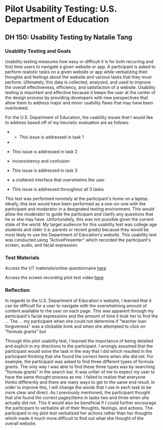 # Pilot Usability Testing: U.S. Department of Education
## DH 150: Usability Testing by Natalie Tang

### Usability Testing and Goals
Usability testing measures how easy or difficult it is for both recurring and first time users to navigate a given website or app. A participant is asked to perform realistic tasks on a given website or app while verbalizing their thoughts and feelings about the website and various tasks that they must perform. Ultimately, this data is collected, analyzed, and used to improve the overall effectiveness, efficiency, and satisfaction of a website. Usability testing is important and effective because it keeps the user at the center of the design process by providing developers with new perspectives that allow them to address major and minor usability flaws that may have been overlooked. 

For the U.S. Department of Education, the usability issues that I would like to address based off of my heuristic evaluation are as follows: 

-
  - This issue is addressed in task 1
 
 -
  - This issue is addressed in task 2 
  
 - inconsistency and confusion
  - This issue is addressed in task 3
  
 - a cluttered interface that overwhelms the user
  - This issue is addressed throughout all 3 tasks

This test was performed remotely at the participant's home on a laptop. Ideally, this test would have been performed as a one-on-one with the participant and moderator in a designated testing environment. This would allow the moderator to guide the participant and clarify any questions that he or she may have. Unfortunately, this was not possible given the current state of the world. My target audience for this usability test was college age students and older (i.e. parents or recent grads) because they would be most likely to use the Department of Education's website. This usability test was conducted using "ActivePresenter" which recorded the participant's screen, audio, and facial expression.

### Test Materials
Access the UT materials/online questionnaire [here](https://forms.gle/1gm1NykDwYdXL6zp9)

Access the screen recording pilot test video [here](https://drive.google.com/file/d/1MeKXI4Fcw5CRDbCat_3Z5eFtkX026fdh/view?usp=sharing)

### Reflection
In regards to the U.S. Department of Education's website, I learned that it can be difficult for a user to navigate with the overwhelming amount of content available to the user on each page. This was apparent through my participant's facial expressions and the amount of time it took her to find the  ... The ... my participant when she could not determine if "teacher loan forgiveness" was a clickable linnk and when she attempted to click on "formula grants" but 

Through this pilot usability test, I learned the importance of being detailed and explicit in my directions to the participant. I wrongly assumed that the participant would solve the task in the way that I did which resulted in the participant thinking that she found the correct items when she did not. For example, the participant was asked to find three different types of formula grants. The only way I was able to find these three types was by searching "formula grants" in the search bar. It was unfair of me to expect my user to have the same thought process as me. I failed to realize that everyone thinks differently and there are many ways to get to the same end result. In order to improve this, I will change the words that I use in each task to be more clear and direct. As I previously mentioned, the participant thought that she found the correct pages/items in tasks two and three when she actually did not. This  It would also be beneficial if I could further encourage the participant to verbalize all of their thoughts, feelings, and actions. The participant in my pilot test verbalized her actions rather than her thoughts which made it much more difficult to find out what she thought of the overall website. 
